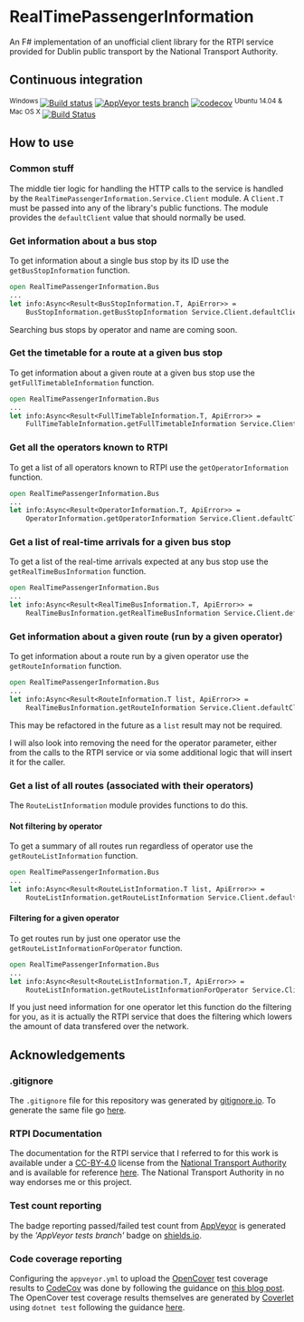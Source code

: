# RealTimePassengerInformation

An F# implementation of an unofficial client library for the RTPI service provided for Dublin public transport by the National Transport Authority.

## Continuous integration

<sup>Windows </sup>[![Build status](https://ci.appveyor.com/api/projects/status/6oqf0manxpf59h01/branch/master?svg=true)](https://ci.appveyor.com/project/m-harrison/realtimepassengerinformation/branch/master)
[![AppVeyor tests branch](https://img.shields.io/appveyor/tests/m-harrison/realtimepassengerinformation/master.svg)](https://ci.appveyor.com/project/m-harrison/realtimepassengerinformation)
[![codecov](https://codecov.io/gh/m-harrison/RealTimePassengerInformation/branch/master/graph/badge.svg)](https://codecov.io/gh/m-harrison/RealTimePassengerInformation)
<sup>Ubuntu 14.04 & Mac OS X </sup>[![Build Status](https://travis-ci.org/m-harrison/RealTimePassengerInformation.svg?branch=master)](https://travis-ci.org/m-harrison/RealTimePassengerInformation)

## How to use

### Common stuff

The middle tier logic for handling the HTTP calls to the service is handled by the `RealTimePassengerInformation.Service.Client` module. A `Client.T` must be passed into any of the library's public functions. The module provides the `defaultClient` value that should normally be used.

### Get information about a bus stop

To get information about a single bus stop by its ID use the `getBusStopInformation` function.

```fsharp
open RealTimePassengerInformation.Bus
...
let info:Async<Result<BusStopInformation.T, ApiError>> =
    BusStopInformation.getBusStopInformation Service.Client.defaultClient {bus stop ID}
```

Searching bus stops by operator and name are coming soon.

### Get the timetable for a route at a given bus stop

To get information about a given route at a given bus stop use the `getFullTimetableInformation` function.

```fsharp
open RealTimePassengerInformation.Bus
...
let info:Async<Result<FullTimeTableInformation.T, ApiError>> =
    FullTimeTableInformation.getFullTimetableInformation Service.Client.defaultClient {bus stop ID} {bus stop route}
```

### Get all the operators known to RTPI

To get a list of all operators known to RTPI use the `getOperatorInformation` function.

```fsharp
open RealTimePassengerInformation.Bus
...
let info:Async<Result<OperatorInformation.T, ApiError>> =
    OperatorInformation.getOperatorInformation Service.Client.defaultClient
```

### Get a list of real-time arrivals for a given bus stop

To get a list of the real-time arrivals expected at any bus stop use the `getRealTimeBusInformation` function.

```fsharp
open RealTimePassengerInformation.Bus
...
let info:Async<Result<RealTimeBusInformation.T, ApiError>> =
    RealTimeBusInformation.getRealTimeBusInformation Service.Client.defaultClient {bus stop ID}
```

### Get information about a given route (run by a given operator)

To get information about a route run by a given operator use the `getRouteInformation` function.

```fsharp
open RealTimePassengerInformation.Bus
...
let info:Async<Result<RouteInformation.T list, ApiError>> =
    RealTimeBusInformation.getRouteInformation Service.Client.defaultClient {route} {operator reference code}
```

This may be refactored in the future as a `list` result may not be required.

I will also look into removing the need for the operator parameter, either from the calls to the RTPI service or via some additional logic that will insert it for the caller.

### Get a list of all routes (associated with their operators)

The `RouteListInformation` module provides functions to do this.

#### Not filtering by operator

To get a summary of all routes run regardless of operator use the `getRouteListInformation` function.

```fsharp
open RealTimePassengerInformation.Bus
...
let info:Async<Result<RouteListInformation.T list, ApiError>> =
    RouteListInformation.getRouteListInformation Service.Client.defaultClient
```

#### Filtering for a given operator

To get routes run by just one operator use the `getRouteListInformationForOperator` function.

```fsharp
open RealTimePassengerInformation.Bus
...
let info:Async<Result<RouteListInformation.T, ApiError>> =
    RouteListInformation.getRouteListInformationForOperator Service.Client.defaultClient {operator reference code}
```

If you just need information for one operator let this function do the filtering for you, as it is actually the RTPI service that does the filtering which lowers the amount of data transfered over the network.

## Acknowledgements

### .gitignore

The `.gitignore` file for this repository was generated by [gitignore.io](https://www.gitignore.io/). To generate the same file go [here](https://www.gitignore.io/api/fsharp,visualstudio).

### RTPI Documentation

The documentation for the RTPI service that I referred to for this work is available under a [CC-BY-4.0](https://creativecommons.org/licenses/by/4.0/) license from the [National Transport Authority](https://data.smartdublin.ie/organization/national-transport-authority) and is available for reference [here](https://data.smartdublin.ie/dataset/real-time-passenger-information-rtpi-for-dublin-bus-bus-eireann-luas-and-irish-rail). The National Transport Authority in no way endorses me or this project.

### Test count reporting

The badge reporting passed/failed test count from [AppVeyor](https://www.appveyor.com/) is generated by the _'AppVeyor tests branch'_ badge on [shields.io](https://shields.io/#/examples/build).

### Code coverage reporting

Configuring the `appveyor.yml` to upload the [OpenCover](https://github.com/OpenCover/opencover) test coverage results to [CodeCov](https://codecov.io/) was done by following the guidance on [this blog post](https://www.appveyor.com/blog/2017/03/17/codecov/). The OpenCover test coverage results themselves are generated by [Coverlet](https://github.com/tonerdo/coverlet) using `dotnet test` following the guidance [here](https://github.com/tonerdo/coverlet/blob/master/README.md).